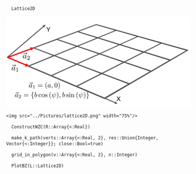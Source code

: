 
```@docs
  Lattice2D
```
![Output](Pictures/lattice2D.png)

```@raw html
<img src="../Pictures/lattice2D.png" width="75%"/>
```

```@docs
  ConstructWZC(R::Array{<:Real})
```
```@docs
  make_k_path(verts::Array{<:Real, 2}, res::Union{Integer, Vector{<:Integer}}; close::Bool=true)
```
```@docs
  grid_in_polygon(v::Array{<:Real, 2}, n::Integer)
```

```@docs
  PlotBZ(L::Lattice2D)
```
